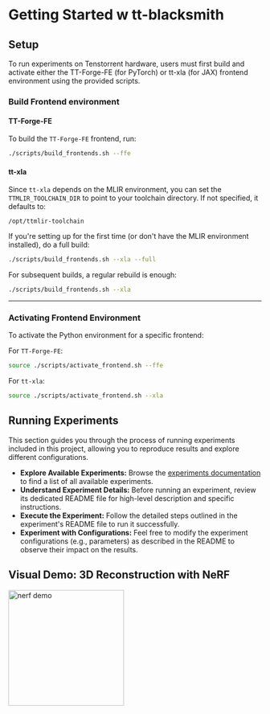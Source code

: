 # Getting Started w tt-blacksmith

## Setup

To run experiments on Tenstorrent hardware, users must first build and activate either the TT-Forge-FE (for PyTorch) or tt-xla (for JAX) frontend environment using the provided scripts.

### Build Frontend environment

#### TT-Forge-FE

To build the `TT-Forge-FE` frontend, run:
```bash
./scripts/build_frontends.sh --ffe
```

#### tt-xla

Since `tt-xla` depends on the MLIR environment, you can set the `TTMLIR_TOOLCHAIN_DIR` to point to your toolchain directory. If not specified, it defaults to:
```
/opt/ttmlir-toolchain
```

If you're setting up for the first time (or don't have the MLIR environment installed), do a full build:
```bash
./scripts/build_frontends.sh --xla --full
```

For subsequent builds, a regular rebuild is enough:
```bash
./scripts/build_frontends.sh --xla
```

---

### Activating Frontend Environment

To activate the Python environment for a specific frontend:

For `TT-Forge-FE`:
```bash
source ./scripts/activate_frontend.sh --ffe
```

For `tt-xla`:
```bash
source ./scripts/activate_frontend.sh --xla
```

## Running Experiments

This section guides you through the process of running experiments included in this project, allowing you to reproduce results and explore different configurations.

- **Explore Available Experiments:** Browse the [experiments documentation](./experiments.md) to find a list of all available experiments.
- **Understand Experiment Details:** Before running an experiment, review its dedicated README file for high-level description and specific instructions.
- **Execute the Experiment:** Follow the detailed steps outlined in the experiment's README file to run it successfully.
- **Experiment with Configurations:** Feel free to modify the experiment configurations (e.g., parameters) as described in the README to observe their impact on the results.

## Visual Demo: 3D Reconstruction with NeRF

<img src="./docs/src/imgs/nerf_demo.gif" alt="nerf demo" height="230"/>